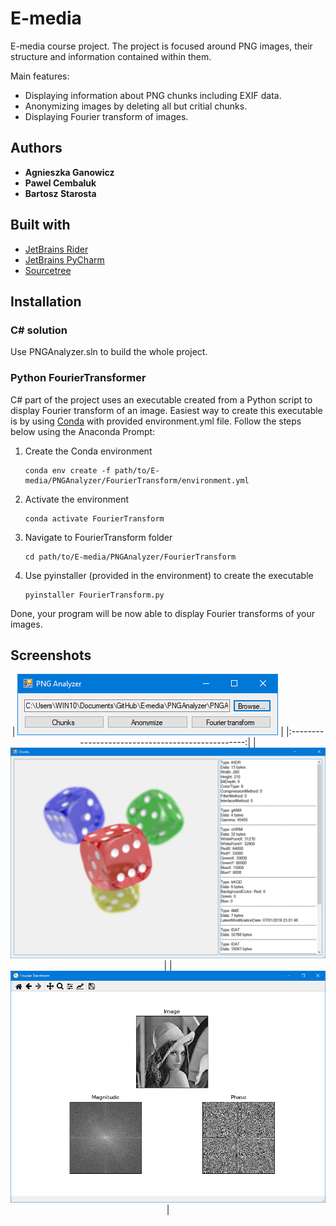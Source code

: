 # E-media
E-media course project. The project is focused around PNG images, their structure and
information contained within them.

Main features:
* Displaying information about PNG chunks including EXIF data.
* Anonymizing images by deleting all but critial chunks.
* Displaying Fourier transform of images.

## Authors

* **Agnieszka Ganowicz**
* **Pawel Cembaluk**
* **Bartosz Starosta**

## Built with
* [JetBrains Rider](https://www.jetbrains.com/rider/)
* [JetBrains PyCharm](https://www.jetbrains.com/pycharm/)
* [Sourcetree](https://www.sourcetreeapp.com/)

## Installation

### C# solution
Use PNGAnalyzer.sln to build the whole project.

### Python FourierTransformer
C# part of the project uses an executable created from a Python script to display Fourier 
transform of an image. Easiest way to create this executable is by using 
[Conda](https://docs.conda.io/en/latest/) with provided environment.yml file. Follow
the steps below using the Anaconda Prompt:

1. Create the Conda environment

   ```
   conda env create -f path/to/E-media/PNGAnalyzer/FourierTransform/environment.yml
   ```
   
2. Activate the environment

   ```
   conda activate FourierTransform
   ```

3. Navigate to FourierTransform folder

   ```
   cd path/to/E-media/PNGAnalyzer/FourierTransform
   ```

4. Use pyinstaller (provided in the environment) to create the executable

   ```
   pyinstaller FourierTransform.py
   ```

Done, your program will be now able to display Fourier transforms of your images.

## Screenshots

<center>
| <img src="Screenshots/MainWindow.png"> |
|:-------------------------------------------------:|
| <img src="Screenshots/ChunkInfo.png" width="800"> |
| <img src="Screenshots/FourierTransform.png" width="800"> |
</center>